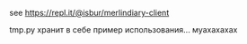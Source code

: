 see https://repl.it/@isbur/merlindiary-client

tmp.py хранит в себе пример использования... муахахахах